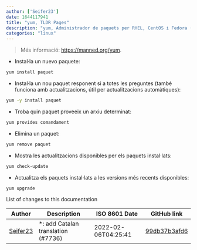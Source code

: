 ```yaml
---
author: ['Seifer23']
date: 1644117941
title: "yum, TLDR Pages"
description: "yum, Administrador de paquets per RHEL, CentOS i Fedora (per versions anteriors)."
categories: "linux"
---
```

> Més informació: <https://manned.org/yum>.

- Instal·la un nuevo paquete:

```bash
yum install paquet
```

- Instal·la un nou paquet responent si a totes les preguntes (també funciona amb actualitzacions, útil per actualitzacions automàtiques):

```bash
yum -y install paquet
```

- Troba quin paquet proveeix un arxiu determinat:

```bash
yum provides comandament
```

- Elimina un paquet:

```bash
yum remove paquet
```

- Mostra les actualitzacions disponibles per els paquets instal·lats:

```bash
yum check-update
```

- Actualitza els paquets instal·lats a les versions més recents disponibles:

```bash
yum upgrade
```
List of changes to this documentation


Author | Description | ISO 8601 Date | GitHub link
------|-----|-----|-----
[Seifer23](mailto:48915360+Seifer23@users.noreply.github.com) | *: add Catalan translation (#7736) | 2022-02-06T04:25:41 | [99db37b3afd6](https://github.com/tldr-pages/tldr/commit/99db37b3afd6dba836a6d94e4688601fdb3bac98)


